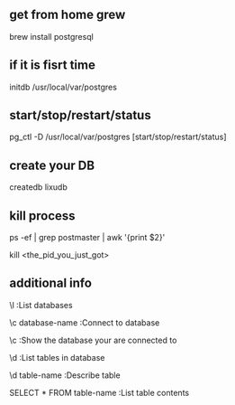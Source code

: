 
## get from home grew
brew install postgresql

## if it is fisrt time
initdb /usr/local/var/postgres

## start/stop/restart/status
pg_ctl -D /usr/local/var/postgres [start/stop/restart/status]

## create your DB
createdb lixudb

## kill process
ps -ef | grep postmaster | awk '{print $2}'

kill <the_pid_you_just_got>

## additional info
\l :List databases

\c database-name :Connect to database

\c :Show the database your are connected to

\d :List tables in database

\d table-name :Describe table

SELECT * FROM table-name :List table contents
